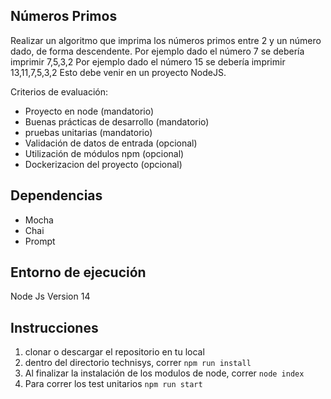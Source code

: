 ## Números Primos ##

Realizar un algoritmo que imprima los números primos entre 2 y un número dado, de forma descendente.
Por ejemplo dado el número 7 se debería imprimir   7,5,3,2
Por ejemplo dado el número 15 se debería imprimir  13,11,7,5,3,2
Esto debe venir en un proyecto NodeJS.
 
Criterios de evaluación:
- Proyecto en node (mandatorio)
- Buenas prácticas de desarrollo (mandatorio)
- pruebas unitarias (mandatorio)
- Validación de datos de entrada (opcional)
- Utilización de módulos npm (opcional)
- Dockerizacion del proyecto (opcional)


## Dependencias

- Mocha
- Chai
- Prompt

## Entorno de ejecución

Node Js Version 14


## Instrucciones

1. clonar o descargar el repositorio en tu local
2. dentro del directorio technisys, correr `npm run install`
3. Al finalizar la instalación de los modulos de node, correr `node index`
4. Para correr los test unitarios `npm run start`
